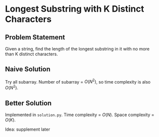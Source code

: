 # Longest Substring with K Distinct Characters

## Problem Statement

Given a string, find the length of the longest substring in it with no more than K distinct characters.

## Naive Solution

Try all subarray. Number of subarray = $O(N^2)$, so time complexity is also $O(N^2)$.

## Better Solution

Implemented in `solution.py`. Time complexity = $O(N)$. Space complexity = $O(K)$.

Idea: supplement later